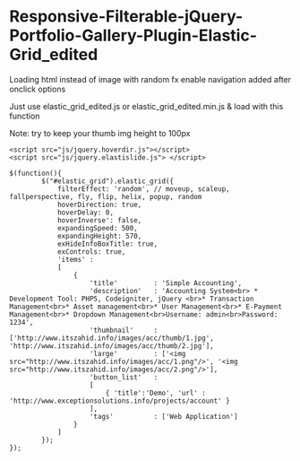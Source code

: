 Responsive-Filterable-jQuery-Portfolio-Gallery-Plugin-Elastic-Grid_edited
=========================================================================

Loading html instead of image with random fx
enable navigation
added after onclick options

Just use elastic_grid_edited.js or elastic_grid_edited.min.js & load with this function

Note: try to keep your thumb img height to 100px


```
<script src="js/jquery.hoverdir.js"></script>
<script src="js/jquery.elastislide.js"> </script>

$(function(){        
        $("#elastic_grid").elastic_grid({
            filterEffect: 'random', // moveup, scaleup, fallperspective, fly, flip, helix, popup, random
            hoverDirection: true,
            hoverDelay: 0,
            hoverInverse': false,
            expandingSpeed: 500,
            expandingHeight: 570,
            exHideInfoBoxTitle: true,
            exControls: true,             
            'items' :
            [
                {
                    'title'         : 'Simple Accounting',
                    'description'   : 'Accounting System<br> * Development Tool: PHP5, Codeigniter, jQuery <br>* Transaction Management<br>* Asset management<br>* User Management<br>* E-Payment Management<br>* Dropdown Management<br>Username: admin<br>Password: 1234',
                    'thumbnail'     : ['http://www.itszahid.info/images/acc/thumb/1.jpg', 'http://www.itszahid.info/images/acc/thumb/2.jpg'],
                    'large'         : ['<img src="http://www.itszahid.info/images/acc/1.png"/>', '<img src="http://www.itszahid.info/images/acc/2.png"/>'],
                    'button_list'   :
                    [
                        { 'title':'Demo', 'url' : 'http://www.exceptionsolutions.info/projects/account' }                        
                    ],
                    'tags'          : ['Web Application']                    
                }
            ]
        });
});

```
